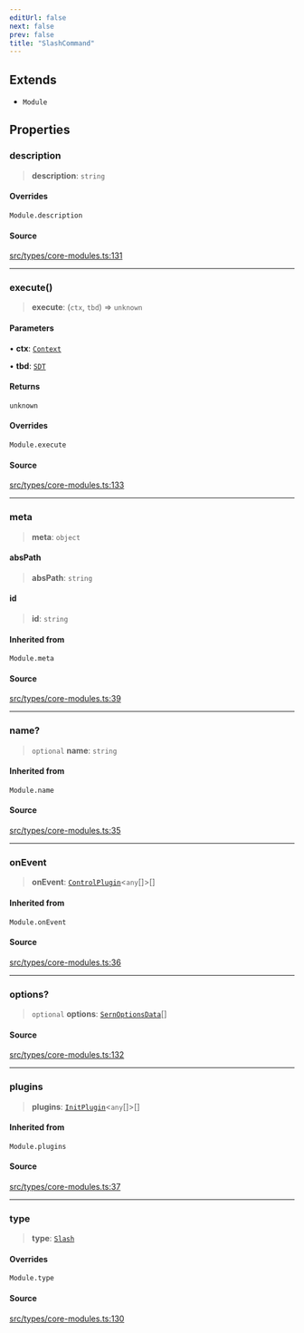 ```yaml
---
editUrl: false
next: false
prev: false
title: "SlashCommand"
---
```


## Extends

- `Module`

## Properties

### description

> **description**: `string`

#### Overrides

`Module.description`

#### Source

[src/types/core-modules.ts:131](https://github.com/sern-handler/handler/blob/2120b18c4e53e298bc3568422781c1bda05a7177/src/types/core-modules.ts#L131)

***

### execute()

> **execute**: (`ctx`, `tbd`) => `unknown`

#### Parameters

• **ctx**: [`Context`](/v4/api/classes/context/)

• **tbd**: [`SDT`](/v4/api/type-aliases/sdt/)

#### Returns

`unknown`

#### Overrides

`Module.execute`

#### Source

[src/types/core-modules.ts:133](https://github.com/sern-handler/handler/blob/2120b18c4e53e298bc3568422781c1bda05a7177/src/types/core-modules.ts#L133)

***

### meta

> **meta**: `object`

#### absPath

> **absPath**: `string`

#### id

> **id**: `string`

#### Inherited from

`Module.meta`

#### Source

[src/types/core-modules.ts:39](https://github.com/sern-handler/handler/blob/2120b18c4e53e298bc3568422781c1bda05a7177/src/types/core-modules.ts#L39)

***

### name?

> `optional` **name**: `string`

#### Inherited from

`Module.name`

#### Source

[src/types/core-modules.ts:35](https://github.com/sern-handler/handler/blob/2120b18c4e53e298bc3568422781c1bda05a7177/src/types/core-modules.ts#L35)

***

### onEvent

> **onEvent**: [`ControlPlugin`](/v4/api/interfaces/controlplugin/)\<`any`[]\>[]

#### Inherited from

`Module.onEvent`

#### Source

[src/types/core-modules.ts:36](https://github.com/sern-handler/handler/blob/2120b18c4e53e298bc3568422781c1bda05a7177/src/types/core-modules.ts#L36)

***

### options?

> `optional` **options**: [`SernOptionsData`](/v4/api/type-aliases/sernoptionsdata/)[]

#### Source

[src/types/core-modules.ts:132](https://github.com/sern-handler/handler/blob/2120b18c4e53e298bc3568422781c1bda05a7177/src/types/core-modules.ts#L132)

***

### plugins

> **plugins**: [`InitPlugin`](/v4/api/interfaces/initplugin/)\<`any`[]\>[]

#### Inherited from

`Module.plugins`

#### Source

[src/types/core-modules.ts:37](https://github.com/sern-handler/handler/blob/2120b18c4e53e298bc3568422781c1bda05a7177/src/types/core-modules.ts#L37)

***

### type

> **type**: [`Slash`](/v4/api/enumerations/commandtype/#slash)

#### Overrides

`Module.type`

#### Source

[src/types/core-modules.ts:130](https://github.com/sern-handler/handler/blob/2120b18c4e53e298bc3568422781c1bda05a7177/src/types/core-modules.ts#L130)
